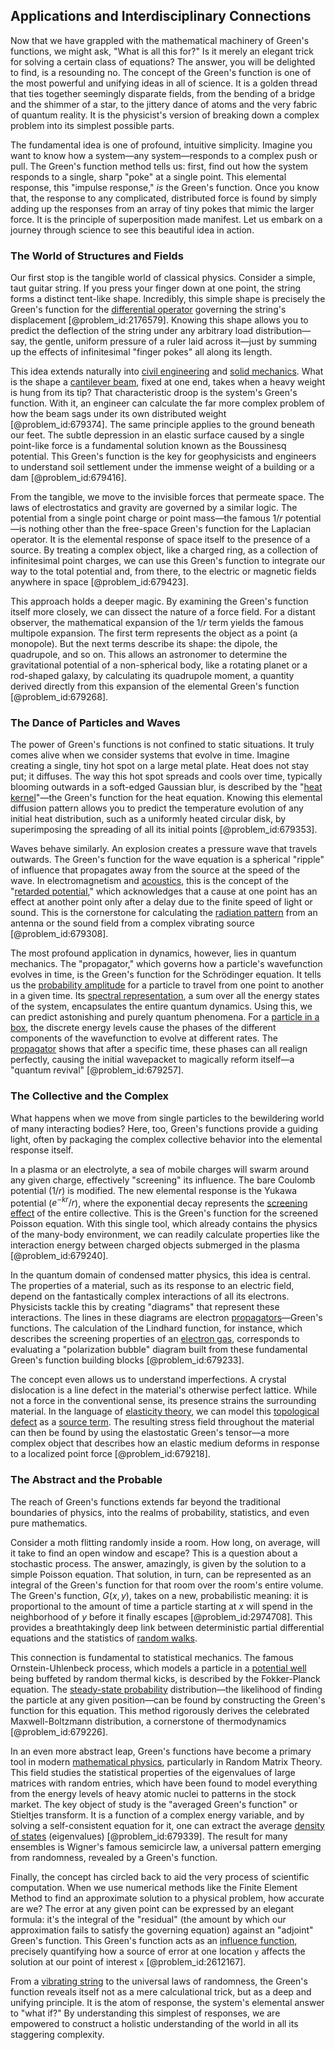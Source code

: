 ## Applications and Interdisciplinary Connections

Now that we have grappled with the mathematical machinery of Green's functions, we might ask, "What is all this for?" Is it merely an elegant trick for solving a certain class of equations? The answer, you will be delighted to find, is a resounding no. The concept of the Green's function is one of the most powerful and unifying ideas in all of science. It is a golden thread that ties together seemingly disparate fields, from the bending of a bridge and the shimmer of a star, to the jittery dance of atoms and the very fabric of quantum reality. It is the physicist's version of breaking down a complex problem into its simplest possible parts.

The fundamental idea is one of profound, intuitive simplicity. Imagine you want to know how a system—any system—responds to a complex push or pull. The Green's function method tells us: first, find out how the system responds to a single, sharp "poke" at a single point. This elemental response, this "impulse response," *is* the Green's function. Once you know that, the response to any complicated, distributed force is found by simply adding up the responses from an array of tiny pokes that mimic the larger force. It is the principle of superposition made manifest. Let us embark on a journey through science to see this beautiful idea in action.

### The World of Structures and Fields

Our first stop is the tangible world of classical physics. Consider a simple, taut guitar string. If you press your finger down at one point, the string forms a distinct tent-like shape. Incredibly, this simple shape is precisely the Green's function for the [differential operator](@article_id:202134) governing the string's displacement [@problem_id:2176579]. Knowing this shape allows you to predict the deflection of the string under any arbitrary load distribution—say, the gentle, uniform pressure of a ruler laid across it—just by summing up the effects of infinitesimal "finger pokes" all along its length.

This idea extends naturally into [civil engineering](@article_id:267174) and [solid mechanics](@article_id:163548). What is the shape a [cantilever beam](@article_id:173602), fixed at one end, takes when a heavy weight is hung from its tip? That characteristic droop is the system's Green's function. With it, an engineer can calculate the far more complex problem of how the beam sags under its own distributed weight [@problem_id:679374]. The same principle applies to the ground beneath our feet. The subtle depression in an elastic surface caused by a single point-like force is a fundamental solution known as the Boussinesq potential. This Green's function is the key for geophysicists and engineers to understand soil settlement under the immense weight of a building or a dam [@problem_id:679416].

From the tangible, we move to the invisible forces that permeate space. The laws of electrostatics and gravity are governed by a similar logic. The potential from a single point charge or point mass—the famous $1/r$ potential—is nothing other than the free-space Green's function for the Laplacian operator. It is the elemental response of space itself to the presence of a source. By treating a complex object, like a charged ring, as a collection of infinitesimal point charges, we can use this Green's function to integrate our way to the total potential and, from there, to the electric or magnetic fields anywhere in space [@problem_id:679423].

This approach holds a deeper magic. By examining the Green's function itself more closely, we can dissect the nature of a force field. For a distant observer, the mathematical expansion of the $1/r$ term yields the famous multipole expansion. The first term represents the object as a point (a monopole). But the next terms describe its shape: the dipole, the quadrupole, and so on. This allows an astronomer to determine the gravitational potential of a non-spherical body, like a rotating planet or a rod-shaped galaxy, by calculating its quadrupole moment, a quantity derived directly from this expansion of the elemental Green's function [@problem_id:679268].

### The Dance of Particles and Waves

The power of Green's functions is not confined to static situations. It truly comes alive when we consider systems that evolve in time. Imagine creating a single, tiny hot spot on a large metal plate. Heat does not stay put; it diffuses. The way this hot spot spreads and cools over time, typically blooming outwards in a soft-edged Gaussian blur, is described by the "[heat kernel](@article_id:171547)"—the Green's function for the heat equation. Knowing this elemental diffusion pattern allows you to predict the temperature evolution of any initial heat distribution, such as a uniformly heated circular disk, by superimposing the spreading of all its initial points [@problem_id:679353].

Waves behave similarly. An explosion creates a pressure wave that travels outwards. The Green's function for the wave equation is a spherical "ripple" of influence that propagates away from the source at the speed of the wave. In electromagnetism and [acoustics](@article_id:264841), this is the concept of the "[retarded potential](@article_id:188613)," which acknowledges that a cause at one point has an effect at another point only after a delay due to the finite speed of light or sound. This is the cornerstone for calculating the [radiation pattern](@article_id:261283) from an antenna or the sound field from a complex vibrating source [@problem_id:679308].

The most profound application in dynamics, however, lies in quantum mechanics. The "propagator," which governs how a particle's wavefunction evolves in time, is the Green's function for the Schrödinger equation. It tells us the [probability amplitude](@article_id:150115) for a particle to travel from one point to another in a given time. Its [spectral representation](@article_id:152725), a sum over all the energy states of the system, encapsulates the entire quantum dynamics. Using this, we can predict astonishing and purely quantum phenomena. For a [particle in a box](@article_id:140446), the discrete energy levels cause the phases of the different components of the wavefunction to evolve at different rates. The [propagator](@article_id:139064) shows that after a specific time, these phases can all realign perfectly, causing the initial wavepacket to magically reform itself—a "quantum revival" [@problem_id:679257].

### The Collective and the Complex

What happens when we move from single particles to the bewildering world of many interacting bodies? Here, too, Green's functions provide a guiding light, often by packaging the complex collective behavior into the elemental response itself.

In a plasma or an electrolyte, a sea of mobile charges will swarm around any given charge, effectively "screening" its influence. The bare Coulomb potential ($1/r$) is modified. The new elemental response is the Yukawa potential ($e^{-kr}/r$), where the exponential decay represents the [screening effect](@article_id:143121) of the entire collective. This is the Green's function for the screened Poisson equation. With this single tool, which already contains the physics of the many-body environment, we can readily calculate properties like the interaction energy between charged objects submerged in the plasma [@problem_id:679240].

In the quantum domain of condensed matter physics, this idea is central. The properties of a material, such as its response to an electric field, depend on the fantastically complex interactions of all its electrons. Physicists tackle this by creating "diagrams" that represent these interactions. The lines in these diagrams are electron [propagators](@article_id:152676)—Green's functions. The calculation of the Lindhard function, for instance, which describes the screening properties of an [electron gas](@article_id:140198), corresponds to evaluating a "polarization bubble" diagram built from these fundamental Green's function building blocks [@problem_id:679233].

The concept even allows us to understand imperfections. A crystal dislocation is a line defect in the material's otherwise perfect lattice. While not a force in the conventional sense, its presence strains the surrounding material. In the language of [elasticity theory](@article_id:202559), we can model this [topological defect](@article_id:161256) as a [source term](@article_id:268617). The resulting stress field throughout the material can then be found by using the elastostatic Green's tensor—a more complex object that describes how an elastic medium deforms in response to a localized point force [@problem_id:679218].

### The Abstract and the Probable

The reach of Green's functions extends far beyond the traditional boundaries of physics, into the realms of probability, statistics, and even pure mathematics.

Consider a moth flitting randomly inside a room. How long, on average, will it take to find an open window and escape? This is a question about a stochastic process. The answer, amazingly, is given by the solution to a simple Poisson equation. That solution, in turn, can be represented as an integral of the Green's function for that room over the room's entire volume. The Green's function, $G(x,y)$, takes on a new, probabilistic meaning: it is proportional to the amount of time a particle starting at $x$ will spend in the neighborhood of $y$ before it finally escapes [@problem_id:2974708]. This provides a breathtakingly deep link between deterministic partial differential equations and the statistics of [random walks](@article_id:159141).

This connection is fundamental to statistical mechanics. The famous Ornstein-Uhlenbeck process, which models a particle in a [potential well](@article_id:151646) being buffeted by random thermal kicks, is described by the Fokker-Planck equation. The [steady-state probability](@article_id:276464) distribution—the likelihood of finding the particle at any given position—can be found by constructing the Green's function for this equation. This method rigorously derives the celebrated Maxwell-Boltzmann distribution, a cornerstone of thermodynamics [@problem_id:679226].

In an even more abstract leap, Green's functions have become a primary tool in modern [mathematical physics](@article_id:264909), particularly in Random Matrix Theory. This field studies the statistical properties of the eigenvalues of large matrices with random entries, which have been found to model everything from the energy levels of heavy atomic nuclei to patterns in the stock market. The key object of study is the "averaged Green's function" or Stieltjes transform. It is a function of a complex energy variable, and by solving a self-consistent equation for it, one can extract the average [density of states](@article_id:147400) (eigenvalues) [@problem_id:679339]. The result for many ensembles is Wigner's famous semicircle law, a universal pattern emerging from randomness, revealed by a Green's function.

Finally, the concept has circled back to aid the very process of scientific computation. When we use numerical methods like the Finite Element Method to find an approximate solution to a physical problem, how accurate are we? The error at any given point can be expressed by an elegant formula: it's the integral of the "residual" (the amount by which our approximation fails to satisfy the governing equation) against an "adjoint" Green's function. This Green's function acts as an [influence function](@article_id:168152), precisely quantifying how a source of error at one location `y` affects the solution at our point of interest `x` [@problem_id:2612167].

From a [vibrating string](@article_id:137962) to the universal laws of randomness, the Green's function reveals itself not as a mere calculational trick, but as a deep and unifying principle. It is the atom of response, the system's elemental answer to "what if?" By understanding this simplest of responses, we are empowered to construct a holistic understanding of the world in all its staggering complexity.
